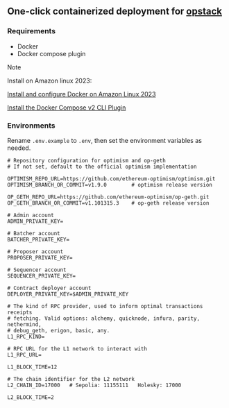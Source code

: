 ## One-click containerized deployment for [opstack]("https://github.com/ethereum-optimism/optimism")

### Requirements

- Docker
- Docker compose plugin

> [!NOTE] 
> Install on Amazon linux 2023:
>
> [Install and configure Docker on Amazon Linux 2023](https://gist.github.com/thimslugga/36019e15b2a47a48c495b661d18faa6d#install-and-configure-docker-on-amazon-linux-2023)
>
> [Install the Docker Compose v2 CLI Plugin](https://gist.github.com/thimslugga/36019e15b2a47a48c495b661d18faa6d#install-the-docker-compose-v2-cli-plugin)

### Environments
Rename `.env.example` to `.env`, then set the environment variables as needed.

```shell
# Repository configuration for optimism and op-geth
# If not set, default to the official optimism implementation

OPTIMISM_REPO_URL=https://github.com/ethereum-optimism/optimism.git
OPTIMISM_BRANCH_OR_COMMIT=v1.9.0        # optimism release version

OP_GETH_REPO_URL=https://github.com/ethereum-optimism/op-geth.git
OP_GETH_BRANCH_OR_COMMIT=v1.101315.3    # op-geth release version

# Admin account
ADMIN_PRIVATE_KEY=

# Batcher account
BATCHER_PRIVATE_KEY=

# Proposer account
PROPOSER_PRIVATE_KEY=

# Sequencer account
SEQUENCER_PRIVATE_KEY=

# Contract deployer account
DEPLOYER_PRIVATE_KEY=$ADMIN_PRIVATE_KEY

# The kind of RPC provider, used to inform optimal transactions receipts
# fetching. Valid options: alchemy, quicknode, infura, parity, nethermind,
# debug_geth, erigon, basic, any.
L1_RPC_KIND=

# RPC URL for the L1 network to interact with
L1_RPC_URL=

L1_BLOCK_TIME=12

# The chain identifier for the L2 network
L2_CHAIN_ID=17000   # Sepolia: 11155111   Holesky: 17000

L2_BLOCK_TIME=2

```